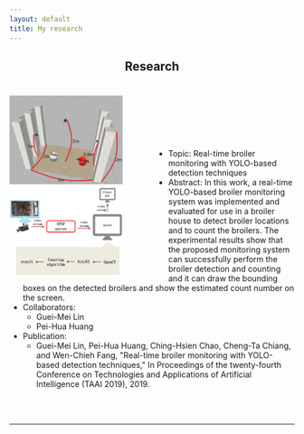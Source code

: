 ```yaml
---
layout: default
title: My research
---
```


<h2 style="text-align: center">Research</h2>

<br/>

<div class="frame">
    <img src="environment.png" align="left" style="margin-top:5px; margin-right:81px; width:200px" alt="environment"/>
    <img src="arch.png" align="left" style="margin-top:5px; margin-right:81px; width:200px" alt="architecture"/>
</div>


<br/>


<br/>


<br/>


<br/>


<br/>

* Topic: Real-time broiler monitoring with YOLO-based detection techniques
* Abstract: In this work, a real-time YOLO-based broiler monitoring system was implemented and evaluated for use in a broiler house to detect broiler locations and to count
the broilers. The experimental results show that the proposed monitoring system can successfully perform the broiler detection
and counting and it can draw the bounding boxes on the detected broilers and show the estimated count number on the screen.
* Collaborators:
  * Guei-Mei Lin
  * Pei-Hua Huang
* Publication:
  * Guei-Mei Lin, Pei-Hua Huang, Ching-Hsien Chao, Cheng-Ta Chiang, and Wen-Chieh Fang, "Real-time broiler monitoring with YOLO-based detection techniques," In Proceedings of the twenty-fourth Conference on Technologies and Applications of Artificial Intelligence (TAAI 2019), 2019.

<br/>

<br/>

<hr>

